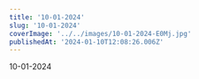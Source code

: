 ```yaml
---
title: '10-01-2024'
slug: '10-01-2024'
coverImage: '../../images/10-01-2024-E0Mj.jpg'
publishedAt: '2024-01-10T12:08:26.006Z'
---
```


10-01-2024